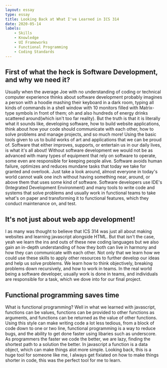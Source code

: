 ```yaml
---
layout: essay
type: essay
title: Looking Back at What I've Learned in ICS 314
date: 2020-05-14
labels:
    - Skills
    - Knowledge
    - UI Frameworks
    - Functional Programming
    - Coding Standards
---
```


## First of what the heck is Software Development, and why we need it?

Usually when the average Joe with no understanding of coding or technical computer experience thinks about software development probably imagines a person with a hoodie mashing their keyboard in a dark room, typing all kinds of commands in a shell window with 10 monitors filled with Matrix-type symbols in front of them; oh and also hundreds of energy drinks scattered around(which isn't too far reality). But the truth is that it is literally what it sounds like, developing software, how to build website applications, think about how your code should communicate with each other, how to solve problems and manage projects, and so much more! Using the basic tools given to us to build works of art and applications that we can be proud of. Software that either improves, supports, or entertain us in our daily lives, is what it's all about! Without software development we would not be as advanced with many types of equipment that rely on software to operate, some even are responsible for keeping people alive. Software avoids human failure, optimizes and reduces mundane tasks that today we take for granted and overlook. Just take a look around, almost everyone in today's world cannot walk one inch without having something near, around, or above them that uses some kind of software. Software developers use IDE's (Integrated Development Environment) and many tools to write code and systems that solve problems and usually work in functional teams to take what's on paper and transforming it to functional features, which they conduct maintenance on, and test.

## It's not just about web app development!

I as many was thought to believe that ICS 314 was just all about making websites and learning javascript alongside HTML. But that isn't the case, yeah we learn the ins and outs of these new coding languages but we also gain an in-depth understanding of how they both can live in harmony and how they can communicate with each other. Not only that we learn how we could use these skills to apply other resources to further develop our ideas and help us solve problems. We learn how to think objectively, breaking problems down recursively, and how to work in teams. In the real world being a software developer, usually work is done in teams, and individuals are responsible for a task, which we dove into for our final project. 

## Functional programming saves time

What is functional programming? Well in what we learned with javascript, functions can be values, functions can be provided to other functions as arguments, and functions can be returned as the value of other functions. Using this style can make writing code a lot less tedious, from a block of code down to one or two line, functional programming is a way to reduce bugs, and the ability to get done faster using libaries such as underscore. As programmers the faster we code the better, we are lazy, finding the shortest path to a solution the better. In javascript a function is a data object, which can make things alot more simple. Looking back, this is a huge tool for someone like me, I always get fixiated on how to make things shorter in code, this was the perfect tool for me to learn.

## 